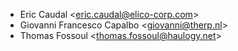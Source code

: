 - Eric Caudal \<<eric.caudal@elico-corp.com>\>
- Giovanni Francesco Capalbo \<<giovanni@therp.nl>\>
- Thomas Fossoul \<<thomas.fossoul@haulogy.net>\>
